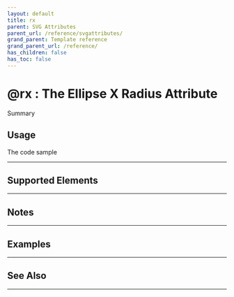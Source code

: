 ```yaml
---
layout: default
title: rx
parent: SVG Attributes
parent_url: /reference/svgattributes/
grand_parent: Template reference
grand_parent_url: /reference/
has_children: false
has_toc: false
---
```


# @rx : The Ellipse X Radius Attribute

Summary

## Usage

 The code sample

---

## Supported Elements


---

## Notes


---

## Examples


---


## See Also


---

